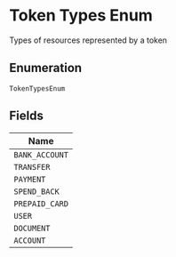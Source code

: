 
# Token Types Enum

Types of resources represented by a token

## Enumeration

`TokenTypesEnum`

## Fields

| Name |
|  --- |
| `BANK_ACCOUNT` |
| `TRANSFER` |
| `PAYMENT` |
| `SPEND_BACK` |
| `PREPAID_CARD` |
| `USER` |
| `DOCUMENT` |
| `ACCOUNT` |

